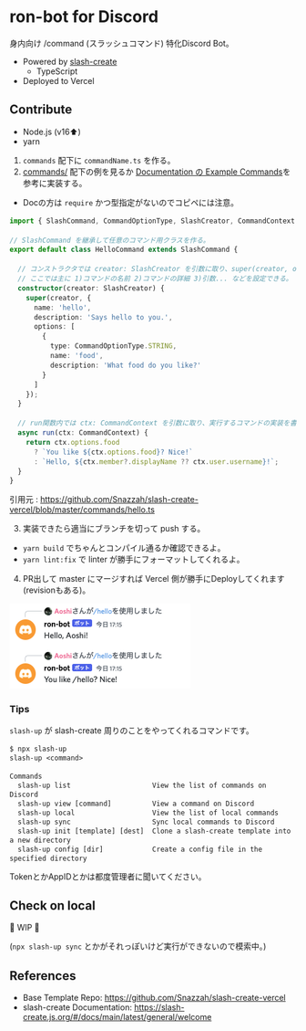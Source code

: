 # ron-bot for Discord

身内向け /command (スラッシュコマンド) 特化Discord Bot。

- Powered by [slash-create](https://github.com/Snazzah/slash-create)
  - TypeScript
- Deployed to Vercel

## Contribute

- Node.js (v16:arrow_up:)
- yarn

1. `commands` 配下に `commandName.ts` を作る。
2. [commands/](commands/) 配下の例を見るか [Documentation の Example Commands](https://slash-create.js.org/#/docs/main/latest/examples/command)を参考に実装する。
  - Docの方は `require` かつ型指定がないのでコピペには注意。

```ts
import { SlashCommand, CommandOptionType, SlashCreator, CommandContext } from 'slash-create';

// SlashCommand を継承して任意のコマンド用クラスを作る。
export default class HelloCommand extends SlashCommand {

  // コンストラクタでは creator: SlashCreator を引数に取り、super(creator, options) を呼ぶ。
  // ここでは主に 1)コマンドの名前 2)コマンドの詳細 3)引数... などを設定できる。
  constructor(creator: SlashCreator) {
    super(creator, {
      name: 'hello',
      description: 'Says hello to you.',
      options: [
        {
          type: CommandOptionType.STRING,
          name: 'food',
          description: 'What food do you like?'
        }
      ]
    });
  }

  // run関数内では ctx: CommandContext を引数に取り、実行するコマンドの実装を書く。
  async run(ctx: CommandContext) {
    return ctx.options.food
      ? `You like ${ctx.options.food}? Nice!`
      : `Hello, ${ctx.member?.displayName ?? ctx.user.username}!`;
  }
}
```
引用元 : https://github.com/Snazzah/slash-create-vercel/blob/master/commands/hello.ts

3. 実装できたら適当にブランチを切って push する。
  - `yarn build` でちゃんとコンパイル通るか確認できるよ。
  - `yarn lint:fix` で linter が勝手にフォーマットしてくれるよ。
4. PR出して master にマージすれば Vercel 側が勝手にDeployしてくれます(revisionもある)。

![sample.png](sample.png)

### Tips

`slash-up` が slash-create 周りのことをやってくれるコマンドです。

```
$ npx slash-up
slash-up <command>

Commands
  slash-up list                    View the list of commands on Discord
  slash-up view [command]          View a command on Discord
  slash-up local                   View the list of local commands
  slash-up sync                    Sync local commands to Discord
  slash-up init [template] [dest]  Clone a slash-create template into a new directory
  slash-up config [dir]            Create a config file in the specified directory
```

TokenとかAppIDとかは都度管理者に聞いてください。

## Check on local

:construction: WIP :construction:

(`npx slash-up sync` とかがそれっぽいけど実行ができないので模索中。)

## References

- Base Template Repo: https://github.com/Snazzah/slash-create-vercel
- slash-create Documentation: https://slash-create.js.org/#/docs/main/latest/general/welcome
